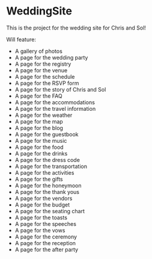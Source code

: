 # WeddingSite

This is the project for the wedding site for Chris and Sol!

Will feature:
- A gallery of photos
- A page for the wedding party
- A page for the registry
- A page for the venue
- A page for the schedule
- A page for the RSVP form
- A page for the story of Chris and Sol
- A page for the FAQ
- A page for the accommodations
- A page for the travel information
- A page for the weather
- A page for the map
- A page for the blog
- A page for the guestbook
- A page for the music
- A page for the food
- A page for the drinks
- A page for the dress code
- A page for the transportation
- A page for the activities
- A page for the gifts
- A page for the honeymoon
- A page for the thank yous
- A page for the vendors
- A page for the budget
- A page for the seating chart
- A page for the toasts
- A page for the speeches
- A page for the vows
- A page for the ceremony
- A page for the reception
- A page for the after party